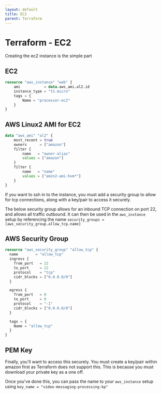 ```yaml
---
layout: default
title: EC2
parent: Terraform
---
```


# Terraform - EC2

Creating the ec2 instance is the simple part

## EC2
```terraform
resource "aws_instance" "web" {
    ami           = data.aws_ami.al2.id
    instance_type = "t2.micro"
    tags = {
        Name = "processor-ec2"
    }
}
```

## AWS Linux2 AMI for EC2
```terraform
data "aws_ami" "al2" {
    most_recent = true
    owners      = ["amazon"]
    filter {
        name   = "owner-alias"
        values = ["amazon"]
    }
    filter {
        name   = "name"
        values = ["amzn2-ami-hvm*"]
    }
}
```

If you want to ssh in to the instance, you must add a security group to allow for tcp connections, along with a key/pair to access it securely.

The below security group allows for an inbound TCP connection on port 22, and allows all traffic outbound. It can then be used in the `aws_instance` setup by referencing the name `security_groups = [aws_security_group.allow_tcp.name]`

## AWS Security Group
```terraform
resource "aws_security_group" "allow_tcp" {
  name        = "allow_tcp"
  ingress {
    from_port   = 22
    to_port     = 22
    protocol    = "tcp"
    cidr_blocks = ["0.0.0.0/0"]
  }

  egress {
    from_port   = 0
    to_port     = 0
    protocol    = "-1"
    cidr_blocks = ["0.0.0.0/0"]
  }

  tags = {
    Name = "allow_tcp"
  }
}
```

## PEM Key
Finally, you'll want to access this securely. You must create a key/pair within amazon first as Terraform does not support this. This is because you must download your private key as a one off.

Once you've done this, you can pass the name to your `aws_instance` setup using `key_name = "video-messaging-processing-kp"`

